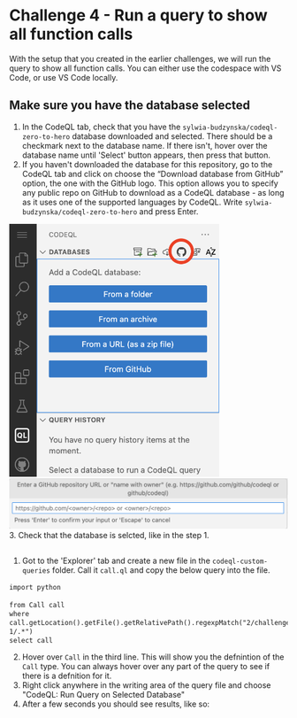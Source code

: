 # Challenge 4 - Run a query to show all function calls

With the setup that you created in the earlier challenges, we will run the query to show all function calls. You can either use the codespace with VS Code, or use VS Code locally.

## Make sure you have the database selected
1. In the CodeQL tab, check that you have the `sylwia-budzynska/codeql-zero-to-hero` database downloaded and selected. There should be a checkmark next to the database name. If there isn't, hover over the database name until 'Select' button appears, then press that button.
2. If you haven't downloaded the database for this repository, go to the CodeQL tab and click on choose the “Download database from GitHub” option, the one with the GitHub logo. This option allows you to specify any public repo on GitHub to download as a CodeQL database - as long as it uses one of the supported languages by CodeQL. Write `sylwia-budzynska/codeql-zero-to-hero` and press Enter.

<img src="../../images/download-from-github.png"  width="380" alt="Screenshot: Select CodeQL DB from GitHub icon">

<img src="/images/specify-github-repo.png"  width="620" alt="Screenshot: Enter a GitHub repository URL">
3. Check that the database is selcted, like in the step 1.

## 
1. Got to the 'Explorer' tab and create a new file in the `codeql-custom-queries` folder. Call it `call.ql` and copy the below query into the file.
```ql
import python

from Call call
where call.getLocation().getFile().getRelativePath().regexpMatch("2/challenge-1/.*")
select call
```
2. Hover over `Call` in the third line. This will show you the defnintion of the `Call` type. You can always hover over any part of the query to see if there is a defnition for it.
3. Right click anywhere in the writing area of the query file and choose "CodeQL: Run Query on Selected Database"
4. After a few seconds you should see results, like so:

